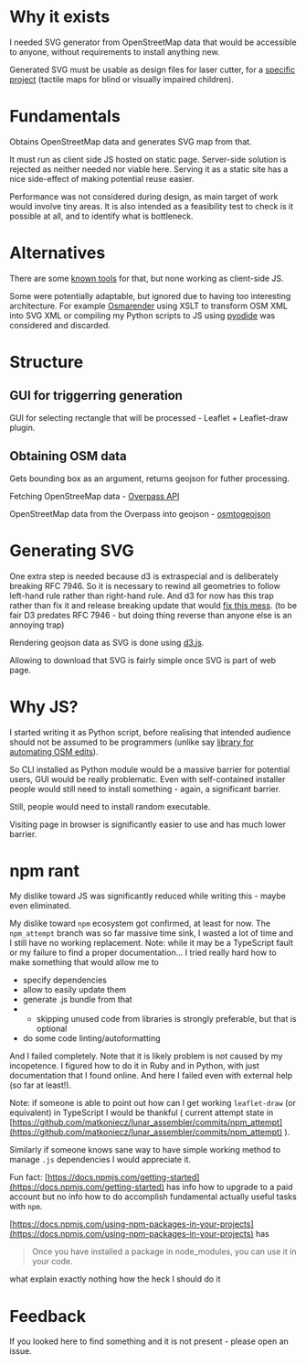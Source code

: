 # Why it exists

I needed SVG generator from OpenStreetMap data that would be accessible to anyone, without requirements to install anything new.

Generated SVG must be usable as design files for laser cutter, for a [specific project](https://wiki.openstreetmap.org/wiki/Microgrants/Microgrants_2020/Proposal/Tactile_maps_for_blind_or_visually_impaired_children) (tactile maps for blind or visually impaired children).

# Fundamentals

Obtains OpenStreetMap data and generates SVG map from that.

It must run as client side JS hosted on static page. Server-side solution is rejected as neither needed nor viable here. Serving it as a static site has a nice side-effect of making potential reuse easier.

Performance was not considered during design, as main target of work would involve tiny areas. It is also intended as a feasibility test to check is it possible at all, and to identify what is bottleneck.

# Alternatives

There are some [known tools](https://wiki.openstreetmap.org/wiki/SVG) for that, but none working as client-side JS.

Some were potentially adaptable, but ignored due to having too interesting architecture. For example [Osmarender](https://wiki.openstreetmap.org/wiki/Osmarender/Convert_osm_data_from_OSM_file_to_an_SVG_image) using XSLT to transform OSM XML into SVG XML or compiling my Python scripts to JS using [pyodide](https://github.com/pyodide/pyodide) was considered and discarded.

# Structure

## GUI for triggerring generation

GUI for selecting rectangle that will be processed - Leaflet + Leaflet-draw plugin.

## Obtaining OSM data

Gets bounding box as an argument, returns geojson for futher processing.

Fetching OpenStreeMap data - [Overpass API](https://wiki.openstreetmap.org/wiki/Overpass_API)

OpenStreetMap data from the Overpass into geojson - [osmtogeojson](http://tyrasd.github.io/osmtogeojson/)

# Generating SVG

One extra step is needed because d3 is extraspecial and is deliberately breaking RFC 7946. So it is necessary to rewind all geometries to follow left-hand rule rather than right-hand rule. And d3 for now has this trap rather than fix it and release breaking update that would [fix this mess](https://github.com/d3/d3-geo/pull/79#issuecomment-281031437). (to be fair D3 predates RFC 7946 - but doing thing reverse than anyone else is an annoying trap)

Rendering geojson data as SVG is done using [d3.js](https://d3js.org/).

Allowing to download that SVG is fairly simple once SVG is part of web page.

# Why JS?

I started writing it as Python script, before realising that intended audience should not be assumed to be programmers (unlike say [library for automating OSM edits](https://github.com/matkoniecz/osm_bot_abstraction_layer)).

So CLI installed as Python module would be a massive barrier for potential users, GUI would be really problematic. Even with self-contained installer people would still need to install something - again, a significant barrier.

Still, people would need to install random executable.

Visiting page in browser is significantly easier to use and has much lower barrier.

# npm rant

My dislike toward JS was significantly reduced while writing this - maybe even eliminated.

My dislike toward `npm` ecosystem got confirmed, at least for now. The `npm_attempt` branch was so far massive time sink, I wasted a lot of time and I still have no working replacement. Note: while it may be a TypeScript fault or my failure to find a proper documentation... I tried really hard how to make something that would allow me to

- specify dependencies
- allow to easily update them
- generate .js bundle from that
- - skipping unused code from libraries is strongly preferable, but that is optional
- do some code linting/autoformatting

And I failed completely. Note that it is likely problem is not caused by my incopetence. I figured how to do it in Ruby and in Python, with just documentation that I found online. And here I failed even with external help (so far at least!).

Note: if someone is able to point out how can I get working `leaflet-draw` (or equivalent) in TypeScript I would be thankful ( current attempt state in [https://github.com/matkoniecz/lunar_assembler/commits/npm_attempt](https://github.com/matkoniecz/lunar_assembler/commits/npm_attempt) ).

Similarly if someone knows sane way to have simple working method to manage `.js` dependencies I would appreciate it.

Fun fact: [https://docs.npmjs.com/getting-started](https://docs.npmjs.com/getting-started) has info how to upgrade to a paid account but no info how to do accomplish fundamental actually useful tasks with `npm`.

[https://docs.npmjs.com/using-npm-packages-in-your-projects](https://docs.npmjs.com/using-npm-packages-in-your-projects) has

> Once you have installed a package in node_modules, you can use it in your code.

what explain exactly nothing how the heck I should do it

# Feedback

If you looked here to find something and it is not present - please open an issue.

